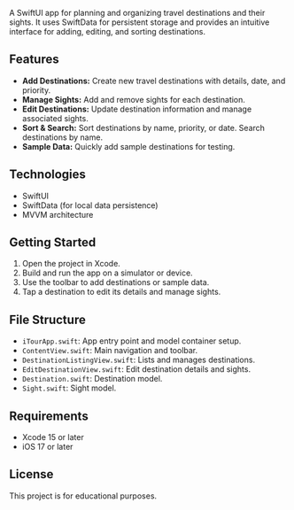 A SwiftUI app for planning and organizing travel destinations and their sights. It uses SwiftData for persistent storage and provides an intuitive interface for adding, editing, and sorting destinations.

## Features

- **Add Destinations:** Create new travel destinations with details, date, and priority.
- **Manage Sights:** Add and remove sights for each destination.
- **Edit Destinations:** Update destination information and manage associated sights.
- **Sort & Search:** Sort destinations by name, priority, or date. Search destinations by name.
- **Sample Data:** Quickly add sample destinations for testing.

## Technologies

- SwiftUI
- SwiftData (for local data persistence)
- MVVM architecture

## Getting Started

1. Open the project in Xcode.
2. Build and run the app on a simulator or device.
3. Use the toolbar to add destinations or sample data.
4. Tap a destination to edit its details and manage sights.

## File Structure

- `iTourApp.swift`: App entry point and model container setup.
- `ContentView.swift`: Main navigation and toolbar.
- `DestinationListingView.swift`: Lists and manages destinations.
- `EditDestinationView.swift`: Edit destination details and sights.
- `Destination.swift`: Destination model.
- `Sight.swift`: Sight model.

## Requirements

- Xcode 15 or later
- iOS 17 or later

## License

This project is for educational purposes.
